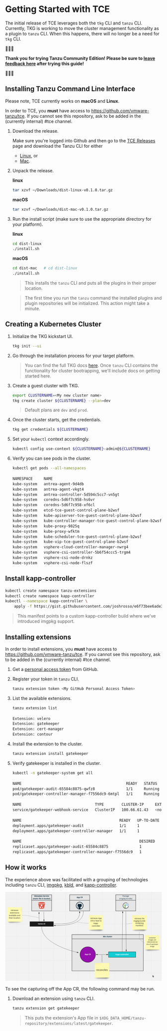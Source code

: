 # Getting Started with TCE

The initial release of TCE leverages both the `tkg` CLI and `tanzu` CLI.
Currently, TKG is working to move the cluster management functionality as a
plugin to `tanzu` CLI. When this happens, there will no longer be a need for
`tkg` CLI.

🚨🚨🚨

**Thank you for trying Tanzu Community Edition! Please be sure to [leave
feedback
here](https://github.com/vmware-tanzu/tce/issues/new?assignees=&labels=feedback&template=feedback-on-tanzu-community-edition-template.md&title=)
after trying this guide!**

🚨🚨🚨

## Installing Tanzu Command Line Interface

Please note, TCE currently works on **macOS** and **Linux**.

In order to TCE, you **must** have access to
https://github.com/vmware-tanzu/tce. If you cannot see this repository, ask to
be added in the (currently internal) #tce channel.

1. Download the release.

    Make sure you're logged into Github and then go to the [TCE Releases](https://github.com/vmware-tanzu/tce/releases/tag/v0.1.0) page and download the Tanzu CLI for either

    * [Linux](https://github.com/vmware-tanzu/tce/releases/download/v0.1.0/dist-linux-v0.1.0.tar.gz), or
    * [Mac](https://github.com/vmware-tanzu/tce/releases/download/v0.1.0/dist-mac-v0.1.0.tar.gz).

1. Unpack the release.

    **linux**

    ```sh
    tar xzvf ~/Downloads/dist-linux-v0.1.0.tar.gz
    ```

    **macOS**

    ```sh
    tar xzvf ~/Downloads/dist-mac-v0.1.0.tar.gz
    ```

1. Run the install script (make sure to use the appropriate directory for your platform).

    **linux**

    ```sh
    cd dist-linux
    ./install.sh
    ```

    **macOS**

    ```sh
    cd dist-mac   # cd dist-linux
    ./install.sh
    ```

    > This installs the `tanzu` CLI and puts all the plugins in their proper
    location.
    
    > The first time you run the `tanzu` command the installed plugins and plugin repositories will be initialized. This action might take a minute.

## Creating a Kubernetes Cluster

1. Initialize the TKG kickstart UI.

    ```sh
    tkg init --ui
    ```

1. Go through the installation process for your target platform.

    > You can find the full TKG docs
      [here](https://docs.vmware.com/en/VMware-Tanzu-Kubernetes-Grid/1.2/vmware-tanzu-kubernetes-grid-12/GUID-mgmt-clusters-deploy-management-clusters.html).
      Once `tanzu` CLI contains the functionality for cluster bootrapping, we'll
      include docs on getting started here.

1. Create a guest cluster with TKG.

    ```sh
    export CLUSTERNAME=<My new cluster name>
    tkg create cluster ${CLUSTERNAME} --plan=dev
    ```

    > Default plans are `dev` and `prod`.

1. Once the cluster starts, get the credentials.

    ```sh
    tkg get credentials ${CLUSTERNAME}
    ```

1. Set your `kubectl` context accordingly.

    ```sh
    kubectl config use-context ${CLUSTERNAME}-admin@${CLUSTERNAME}
    ```

1. Verify you can see pods in the cluster.

    ```sh
    kubectl get pods --all-namespaces

    NAMESPACE     NAME                                                    READY   STATUS    RESTARTS   AGE
    kube-system   antrea-agent-9d4db                                      2/2     Running   0          3m42s
    kube-system   antrea-agent-vkgt4                                      2/2     Running   1          5m48s
    kube-system   antrea-controller-5d594c5cc7-vn5gt                      1/1     Running   0          5m49s
    kube-system   coredns-5d6f7c958-hs6vr                                 1/1     Running   0          5m49s
    kube-system   coredns-5d6f7c958-xf6cl                                 1/1     Running   0          5m49s
    kube-system   etcd-tce-guest-control-plane-b2wsf                      1/1     Running   0          5m56s
    kube-system   kube-apiserver-tce-guest-control-plane-b2wsf            1/1     Running   0          5m56s
    kube-system   kube-controller-manager-tce-guest-control-plane-b2wsf   1/1     Running   0          5m56s
    kube-system   kube-proxy-9825q                                        1/1     Running   0          5m48s
    kube-system   kube-proxy-wfktm                                        1/1     Running   0          3m42s
    kube-system   kube-scheduler-tce-guest-control-plane-b2wsf            1/1     Running   0          5m56s
    kube-system   kube-vip-tce-guest-control-plane-b2wsf                  1/1     Running   0          5m56s
    kube-system   vsphere-cloud-controller-manager-nwrg4                  1/1     Running   2          5m48s
    kube-system   vsphere-csi-controller-5b6f54ccc5-trgm4                 5/5     Running   0          5m49s
    kube-system   vsphere-csi-node-drnkz                                  3/3     Running   0          5m48s
    kube-system   vsphere-csi-node-flszf                                  3/3     Running   0          3m42s
    ```

## Install kapp-controller

```sh
kubectl create namespace tanzu-extensions
kubectl create namespace kapp-controller
kubectl --namespace kapp-controller \
    apply -f https://gist.githubusercontent.com/joshrosso/e6f73bee6ade35b1be5280be4b6cb1de/raw/b9f8570531857b75a90c1e961d0d134df13adcf1/kapp-controller-build.yaml
```

> This manifest points to a custom kapp-controller build where we've introduced
  imgpkg support.

## Installing extensions

In order to install extensions, you **must** have access to
https://github.com/vmware-tanzu/tce. If you cannot see this repository, ask to
be added in the (currently internal) #tce channel.

1. Get a [personal access
   token](https://docs.github.com/en/github/authenticating-to-github/creating-a-personal-access-token)
   from GitHub.

1. Register your token in `tanzu` CLI.

    ```sh
    tanzu extension token <My GitHub Personal Access Token>
    ```

1. List the available extensions.

    ```sh
    tanzu extension list

    Extension: velero
    Extension: gatekeeper
    Extension: cert-manager
    Extension: contour
    ```


1. Install the extension to the cluster.

    ```sh
    tanzu extension install gatekeeper
    ```

1. Verify gatekeeper is installed in the cluster.

    ```sh
    kubectl -n gatekeeper-system get all

    NAME                                               READY   STATUS    RESTARTS   AGE
    pod/gatekeeper-audit-65584c8875-qwfz8              1/1     Running   0          109s
    pod/gatekeeper-controller-manager-f7556dc9-6mtpl   1/1     Running   0          109s

    NAME                                 TYPE        CLUSTER-IP     EXTERNAL-IP   PORT(S)   AGE
    service/gatekeeper-webhook-service   ClusterIP   100.66.61.43   <none>        443/TCP   109s

    NAME                                            READY   UP-TO-DATE   AVAILABLE   AGE
    deployment.apps/gatekeeper-audit                1/1     1            1           109s
    deployment.apps/gatekeeper-controller-manager   1/1     1            1           109s

    NAME                                                     DESIRED   CURRENT   READY   AGE
    replicaset.apps/gatekeeper-audit-65584c8875              1         1         1       109s
    replicaset.apps/gatekeeper-controller-manager-f7556dc9   1         1         1       109s
    ```

## How it works

The experience above was facilitated with a grouping of technologies including
`tanzu` CLI, [imgpkg](https://carvel.dev/imgpkg/), [kbld](https://carvel.dev/kbld/), and [kapp-controller](https://github.com/vmware-tanzu/carvel-kapp-controller).

![january-tce-flow.png](./images/january-tce-flow.png)

To see the capturing off the App CR, the following command may be run.

1. Download an extension using `tanzu` CLI.

    ```sh
    tanzu extension get gatekeeper
    ```

    > This puts the extension's App file in
    `$XDG_DATA_HOME/tanzu-repository/extensions/latest/gatekeeper`.
